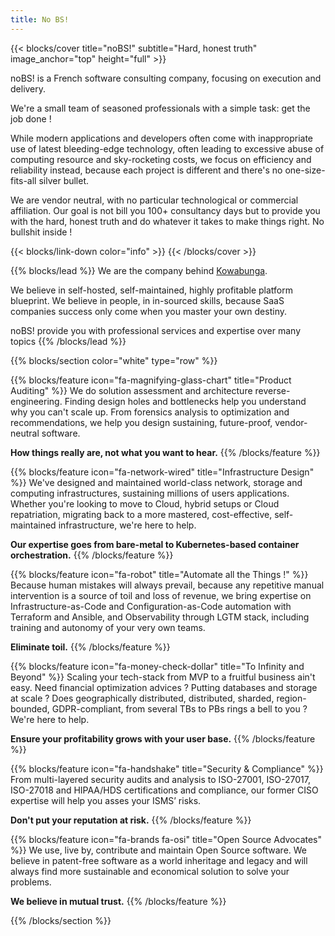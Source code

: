 ```yaml
---
title: No BS!
---
```


{{< blocks/cover title="noBS!" subtitle="Hard, honest truth" image_anchor="top" height="full" >}}
<div class="mx-auto">
  <p class="lead mt-5">
noBS! is a French software consulting company, focusing on execution and delivery.

We're a small team of seasoned professionals with a simple task: get the job done !</p>

While modern applications and developers often come with inappropriate use of latest bleeding-edge technology, often leading to excessive abuse of computing resource and sky-rocketing costs, we focus on efficiency and reliability instead, because each project is different and there's no one-size-fits-all silver bullet.

We are vendor neutral, with no particular technological or commercial affiliation. Our goal is not bill you 100+ consultancy days but to provide you with the hard, honest truth and do whatever it takes to make things right. No bullshit inside !
  </p>
</div>

{{< blocks/link-down color="info" >}}
{{< /blocks/cover >}}

{{% blocks/lead %}}
We are the company behind <a href="https://www.kowabunga.cloud">Kowabunga</a>.

We believe in self-hosted, self-maintained, highly profitable platform blueprint. We believe in people, in in-sourced skills, because SaaS companies success only come when you master your own destiny.

noBS! provide you with professional services and expertise over many topics
{{% /blocks/lead %}}


{{% blocks/section color="white" type="row" %}}

{{% blocks/feature icon="fa-magnifying-glass-chart" title="Product Auditing" %}}
We do solution assessment and architecture reverse-engineering. Finding design holes and bottlenecks help you understand why you can't scale up. From forensics analysis to optimization and recommendations, we help you design sustaining, future-proof, vendor-neutral software.

**How things really are, not what you want to hear.**
{{% /blocks/feature %}}

{{% blocks/feature icon="fa-network-wired" title="Infrastructure Design" %}}
We've designed and maintained world-class network, storage and computing infrastructures, sustaining millions of users applications. Whether you're looking to move to Cloud, hybrid setups or Cloud repatriation, migrating back to a more mastered, cost-effective, self-maintained infrastructure, we're here to help.

**Our expertise goes from bare-metal to Kubernetes-based container orchestration.**
{{% /blocks/feature %}}

{{% blocks/feature icon="fa-robot" title="Automate all the Things !" %}}
Because human mistakes will always prevail, because any repetitive manual intervention is a source of toil and loss of revenue, we bring expertise on Infrastructure-as-Code and Configuration-as-Code automation with Terraform and Ansible, and Observability through LGTM stack, including training and autonomy of your very own teams.

**Eliminate toil.**
{{% /blocks/feature %}}

{{% blocks/feature icon="fa-money-check-dollar" title="To Infinity and Beyond" %}}
Scaling your tech-stack from MVP to a fruitful business ain't easy. Need financial optimization advices ? Putting databases and storage at scale ? Does geographically distributed, distributed, sharded, region-bounded, GDPR-compliant, from several TBs to PBs rings a bell to you ? We're here to help.

**Ensure your profitability grows with your user base.**
{{% /blocks/feature %}}

{{% blocks/feature icon="fa-handshake" title="Security & Compliance" %}}
From multi-layered security audits and analysis to ISO-27001, ISO-27017, ISO-27018 and HIPAA/HDS certifications and compliance, our former CISO expertise will help you asses your ISMS’ risks.

**Don't put your reputation at risk.**
{{% /blocks/feature %}}

{{% blocks/feature icon="fa-brands fa-osi" title="Open Source Advocates" %}}
We use, live by, contribute and maintain Open Source software. We believe in patent-free software as a world inheritage and legacy and will always find more sustainable and economical solution to solve your problems.

**We believe in mutual trust.**
{{% /blocks/feature %}}

{{% /blocks/section %}}

